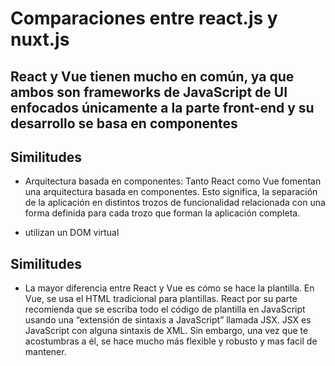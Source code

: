 # Comparaciones entre react.js y nuxt.js
## React y Vue tienen mucho en común, ya que ambos son frameworks de JavaScript de UI enfocados únicamente a la parte front-end y su desarrollo se basa en componentes

## Similitudes

- Arquitectura basada en componentes: Tanto React como Vue fomentan una arquitectura basada en componentes. Esto significa, la separación de la aplicación en distintos trozos de funcionalidad relacionada con una forma definida para cada trozo que forman la aplicación completa.

- utilizan un DOM virtual

## Similitudes

- La mayor diferencia entre React y Vue es cómo se hace la plantilla. En Vue, se usa el HTML tradicional para plantillas. React por su parte recomienda que se escriba todo el código de plantilla en JavaScript usando una “extensión de sintaxis a JavaScript” llamada JSX. JSX es JavaScript con alguna sintaxis de XML. Sin embargo, una vez que te acostumbras a él, se hace mucho más flexible y robusto y mas facil de mantener.
